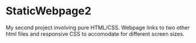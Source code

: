 # StaticWebpage2
My second project involving pure HTML/CSS. Webpage links to two other html files and responsive CSS to accomodate for different screen sizes.
